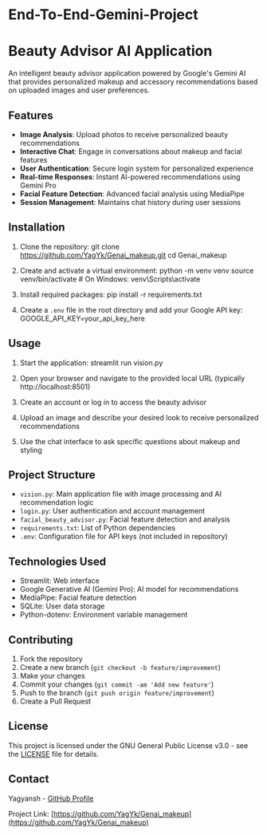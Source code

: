 # End-To-End-Gemini-Project
# Beauty Advisor AI Application

An intelligent beauty advisor application powered by Google's Gemini AI that provides personalized makeup and accessory recommendations based on uploaded images and user preferences.

## Features

- **Image Analysis**: Upload photos to receive personalized beauty recommendations
- **Interactive Chat**: Engage in conversations about makeup and facial features
- **User Authentication**: Secure login system for personalized experience
- **Real-time Responses**: Instant AI-powered recommendations using Gemini Pro
- **Facial Feature Detection**: Advanced facial analysis using MediaPipe
- **Session Management**: Maintains chat history during user sessions

## Installation

1. Clone the repository:
git clone https://github.com/YagYk/Genai_makeup.git
cd Genai_makeup

2. Create and activate a virtual environment:
python -m venv venv
source venv/bin/activate  # On Windows: venv\Scripts\activate

3. Install required packages:
pip install -r requirements.txt

4. Create a `.env` file in the root directory and add your Google API key:
GOOGLE_API_KEY=your_api_key_here

## Usage

1. Start the application:
streamlit run vision.py

2. Open your browser and navigate to the provided local URL (typically http://localhost:8501)

3. Create an account or log in to access the beauty advisor

4. Upload an image and describe your desired look to receive personalized recommendations

5. Use the chat interface to ask specific questions about makeup and styling

## Project Structure

- `vision.py`: Main application file with image processing and AI recommendation logic
- `login.py`: User authentication and account management
- `facial_beauty_advisor.py`: Facial feature detection and analysis
- `requirements.txt`: List of Python dependencies
- `.env`: Configuration file for API keys (not included in repository)

## Technologies Used

- Streamlit: Web interface
- Google Generative AI (Gemini Pro): AI model for recommendations
- MediaPipe: Facial feature detection
- SQLite: User data storage
- Python-dotenv: Environment variable management

## Contributing

1. Fork the repository
2. Create a new branch (`git checkout -b feature/improvement`)
3. Make your changes
4. Commit your changes (`git commit -am 'Add new feature'`)
5. Push to the branch (`git push origin feature/improvement`)
6. Create a Pull Request

## License

This project is licensed under the GNU General Public License v3.0 - see the [LICENSE](LICENSE) file for details.

## Contact

Yagyansh - [GitHub Profile](https://github.com/YagYk)

Project Link: [https://github.com/YagYk/Genai_makeup](https://github.com/YagYk/Genai_makeup)
